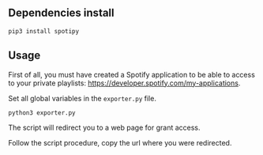 ## Dependencies install

`pip3 install spotipy`

## Usage

First of all, you must have created a Spotify application to be able to access to your private playlists: https://developer.spotify.com/my-applications.

Set all global variables in the `exporter.py` file.

`python3 exporter.py`

The script will redirect you to a web page for grant access.

Follow the script procedure, copy the url where you were redirected.